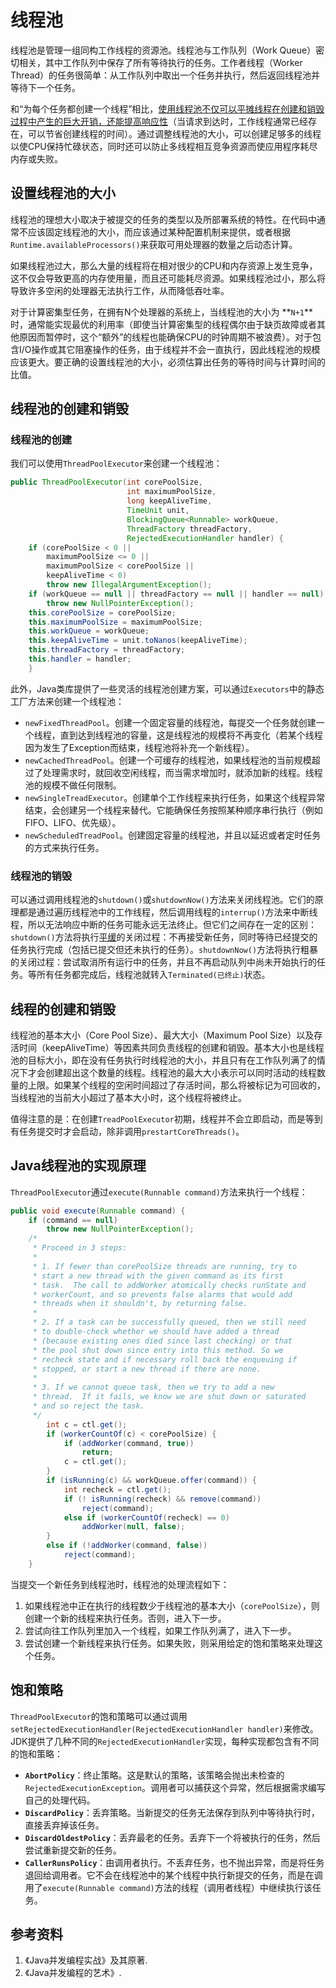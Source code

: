 # 线程池
线程池是管理一组同构工作线程的资源池。线程池与工作队列（Work Queue）密切相关，其中工作队列中保存了所有等待执行的任务。工作者线程（Worker Thread）的任务很简单：从工作队列中取出一个任务并执行，然后返回线程池并等待下一个任务。

和“为每个任务都创建一个线程”相比，<u>使用线程池不仅可以平摊线程在创建和销毁过程中产生的巨大开销，还能提高响应性</u>（当请求到达时，工作线程通常已经存在，可以节省创建线程的时间）。通过调整线程池的大小，可以创建足够多的线程以使CPU保持忙碌状态，同时还可以防止多线程相互竞争资源而使应用程序耗尽内存或失败。

## 设置线程池的大小
线程池的理想大小取决于被提交的任务的类型以及所部署系统的特性。在代码中通常不应该固定线程池的大小，而应该通过某种配置机制来提供，或者根据`Runtime.availableProcessors()`来获取可用处理器的数量之后动态计算。

如果线程池过大，那么大量的线程将在相对很少的CPU和内存资源上发生竞争，这不仅会导致更高的内存使用量，而且还可能耗尽资源。如果线程池过小，那么将导致许多空闲的处理器无法执行工作，从而降低吞吐率。

对于计算密集型任务，在拥有N个处理器的系统上，当线程池的大小为 **`N+1`**时，通常能实现最优的利用率（即使当计算密集型的线程偶尔由于缺页故障或者其他原因而暂停时，这个“额外”的线程也能确保CPU的时钟周期不被浪费）。对于包含I/O操作或其它阻塞操作的任务，由于线程并不会一直执行，因此线程池的规模应该更大。要正确的设置线程池的大小，必须估算出任务的等待时间与计算时间的比值。

## 线程池的创建和销毁

### 线程池的创建
我们可以使用`ThreadPoolExecutor`来创建一个线程池：
```Java
public ThreadPoolExecutor(int corePoolSize,
                          int maximumPoolSize,
                          long keepAliveTime,
                          TimeUnit unit,
                          BlockingQueue<Runnable> workQueue,
                          ThreadFactory threadFactory,
                          RejectedExecutionHandler handler) {
    if (corePoolSize < 0 ||
        maximumPoolSize <= 0 ||
        maximumPoolSize < corePoolSize ||
        keepAliveTime < 0)
        throw new IllegalArgumentException();
    if (workQueue == null || threadFactory == null || handler == null)
        throw new NullPointerException();
    this.corePoolSize = corePoolSize;
    this.maximumPoolSize = maximumPoolSize;
    this.workQueue = workQueue;
    this.keepAliveTime = unit.toNanos(keepAliveTime);
    this.threadFactory = threadFactory;
    this.handler = handler;
    }
```
此外，Java类库提供了一些灵活的线程池创建方案，可以通过`Executors`中的静态工厂方法来创建一个线程池：
* `newFixedThreadPool`。创建一个固定容量的线程池，每提交一个任务就创建一个线程，直到达到线程池的容量，这是线程池的规模将不再变化（若某个线程因为发生了Exception而结束，线程池将补充一个新线程）。
* `newCachedThreadPool`。创建一个可缓存的线程池，如果线程池的当前规模超过了处理需求时，就回收空闲线程，而当需求增加时，就添加新的线程。线程池的规模不做任何限制。
* `newSingleTreadExecutor`。创建单个工作线程来执行任务，如果这个线程异常结束，会创建另一个线程来替代。它能确保任务按照某种顺序串行执行（例如FIFO、LIFO、优先级）。
* `newScheduledTreadPool`。创建固定容量的线程池，并且以延迟或者定时任务的方式来执行任务。

### 线程池的销毁
可以通过调用线程池的`shutdown()`或`shutdownNow()`方法来关闭线程池。它们的原理都是通过遍历线程池中的工作线程，然后调用线程的`interrup()`方法来中断线程，所以无法响应中断的任务可能永远无法终止。但它们之间存在一定的区别：`shutdown()`方法将执行<u>平缓</u>的关闭过程：不再接受新任务，同时等待已经提交的任务执行完成（包括已提交但还未执行的任务）。`shutdownNow()`方法将执行粗暴的关闭过程：尝试取消所有运行中的任务，并且不再启动队列中尚未开始执行的任务。等所有任务都完成后，线程池就转入`Terminated(已终止)`状态。


## 线程的创建和销毁
线程池的基本大小（Core Pool Size）、最大大小（Maximum Pool Size）以及存活时间（keepAliveTime）等因素共同负责线程的创建和销毁。基本大小也是线程池的目标大小，即在没有任务执行时线程池的大小，并且只有在工作队列满了的情况下才会创建超出这个数量的线程。线程池的最大大小表示可以同时活动的线程数量的上限。如果某个线程的空闲时间超过了存活时间，那么将被标记为可回收的，当线程池的当前大小超过了基本大小时，这个线程将被终止。

值得注意的是：在创建`TreadPoolExecutor`初期，线程并不会立即启动，而是等到有任务提交时才会启动，除非调用`prestartCoreThreads()`。

## Java线程池的实现原理
`ThreadPoolExecutor`通过`execute(Runnable command)`方法来执行一个线程：
```Java
public void execute(Runnable command) {
    if (command == null)
        throw new NullPointerException();
    /*
     * Proceed in 3 steps:
     *
     * 1. If fewer than corePoolSize threads are running, try to
     * start a new thread with the given command as its first
     * task.  The call to addWorker atomically checks runState and
     * workerCount, and so prevents false alarms that would add
     * threads when it shouldn't, by returning false.
     *
     * 2. If a task can be successfully queued, then we still need
     * to double-check whether we should have added a thread
     * (because existing ones died since last checking) or that
     * the pool shut down since entry into this method. So we
     * recheck state and if necessary roll back the enqueuing if
     * stopped, or start a new thread if there are none.
     *
     * 3. If we cannot queue task, then we try to add a new
     * thread.  If it fails, we know we are shut down or saturated
     * and so reject the task.
     */
        int c = ctl.get();
        if (workerCountOf(c) < corePoolSize) {
            if (addWorker(command, true))
                return;
            c = ctl.get();
        }
        if (isRunning(c) && workQueue.offer(command)) {
            int recheck = ctl.get();
            if (! isRunning(recheck) && remove(command))
                reject(command);
            else if (workerCountOf(recheck) == 0)
                addWorker(null, false);
        }
        else if (!addWorker(command, false))
            reject(command);
    }
```
当提交一个新任务到线程池时，线程池的处理流程如下：
1. 如果线程池中正在执行的线程数少于线程池的基本大小（`corePoolSize`），则创建一个新的线程来执行任务。否则，进入下一步。
2. 尝试向往工作队列里加入一个线程，如果工作队列满了，进入下一步。
3. 尝试创建一个新线程来执行任务。如果失败，则采用给定的饱和策略来处理这个任务。

## 饱和策略
`ThreadPoolExecutor`的饱和策略可以通过调用`setRejectedExecutionHandler(RejectedExecutionHandler handler)`来修改。JDK提供了几种不同的`RejectedExecutionHandler`实现，每种实现都包含有不同的饱和策略：
* **`AbortPolicy`**：终止策略。这是默认的策略，该策略会抛出未检查的`RejectedExecutionException`。调用者可以捕获这个异常，然后根据需求编写自己的处理代码。
* **`DiscardPolicy`**：丢弃策略。当新提交的任务无法保存到队列中等待执行时，直接丢弃掉该任务。
* **`DiscardOldestPolicy`**：丢弃最老的任务。丢弃下一个将被执行的任务，然后尝试重新提交新的任务。
* **`CallerRunsPolicy`**：由调用者执行。不丢弃任务，也不抛出异常，而是将任务退回给调用者。它不会在线程池中的某个线程中执行新提交的任务，而是在调用了`execute(Runnable command)`方法的线程（调用者线程）中继续执行该任务。


## 参考资料
1. 《Java并发编程实战》及其原著.
2. 《Java并发编程的艺术》.